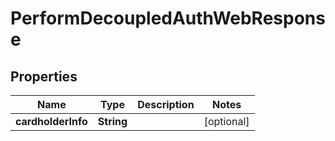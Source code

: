 
# PerformDecoupledAuthWebResponse

## Properties
Name | Type | Description | Notes
------------ | ------------- | ------------- | -------------
**cardholderInfo** | **String** |  |  [optional]



